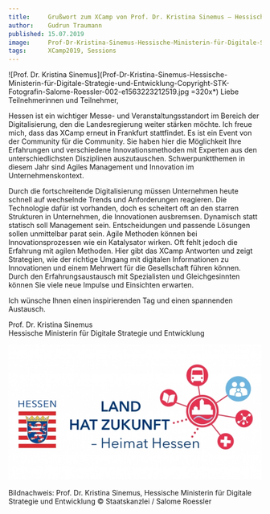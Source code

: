 ```yaml
---
title:     Grußwort zum XCamp von Prof. Dr. Kristina Sinemus – Hessische Ministerin für Digitale Strategie und Entwicklung
author:    Gudrun Traumann
published: 15.07.2019
image:     Prof-Dr-Kristina-Sinemus-Hessische-Ministerin-für-Digitale-Strategie-und-Entwicklung-Copyright-STK-Fotografin-Salome-Roessler-002-e1563223212519.jpg
tags:      XCamp2019, Sessions
---
```


![Prof. Dr. Kristina Sinemus](Prof-Dr-Kristina-Sinemus-Hessische-Ministerin-für-Digitale-Strategie-und-Entwicklung-Copyright-STK-Fotografin-Salome-Roessler-002-e1563223212519.jpg =320x*) Liebe Teilnehmerinnen und Teilnehmer,

Hessen ist ein wichtiger Messe- und Veranstaltungsstandort im Bereich der Digitalisierung, den die Landesregierung weiter stärken möchte. Ich freue mich, dass das XCamp erneut in Frankfurt stattfindet. Es ist ein Event von der Community für die Community. Sie haben hier die Möglichkeit Ihre Erfahrungen und verschiedene Innovationsmethoden mit Experten aus den unterschiedlichsten Disziplinen auszutauschen. Schwerpunktthemen in diesem Jahr sind Agiles Management und Innovation im Unternehmenskontext.

Durch die fortschreitende Digitalisierung müssen Unternehmen heute schnell auf wechselnde Trends und Anforderungen reagieren. Die Technologie dafür ist vorhanden, doch es scheitert oft an den starren Strukturen in Unternehmen, die Innovationen ausbremsen. Dynamisch statt statisch soll Management sein. Entscheidungen und passende Lösungen sollen unmittelbar parat sein. Agile Methoden können bei Innovationsprozessen wie ein Katalysator wirken. Oft fehlt jedoch die Erfahrung mit agilen Methoden. Hier gibt das XCamp Antworten und zeigt Strategien, wie der richtige Umgang mit digitalen Informationen zu Innovationen und einem Mehrwert für die Gesellschaft führen können. Durch den Erfahrungsaustausch mit Spezialisten und Gleichgesinnten können Sie viele neue Impulse und Einsichten erwarten.

Ich wünsche Ihnen einen inspirierenden Tag und einen spannenden Austausch.

Prof. Dr. Kristina Sinemus   
Hessische Ministerin für Digitale Strategie und Entwicklung

![Heimat Hessen Logo](hstk_heimat_hessen_logo_wappen_17_-600x321.jpg)

Bildnachweis: Prof. Dr. Kristina Sinemus, Hessische Ministerin für Digitale Strategie und Entwicklung © Staatskanzlei / Salome Roessler
